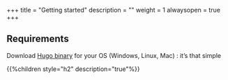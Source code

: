 +++
title = "Getting started"
description = ""
weight = 1
alwaysopen = true
+++

## Requirements



Download [Hugo binary](https://gohugo.io/overview/installing/) for your OS (Windows, Linux, Mac) : it’s that simple

{{%children style="h2" description="true"%}}
